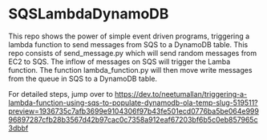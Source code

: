 # SQSLambdaDynamoDB

This repo shows the power of simple event driven programs, triggering a lambda function to send messages from SQS to a DynamoDB table.
This repo consists of send_message.py which will send random messages from EC2 to SQS.
The inflow of messages on SQS will trigger the Lamba function.
The function lambda_function.py will then move write messages from the queue in SQS to a DynamoDB table.

For detailed steps, jump over to https://dev.to/neetumallan/triggering-a-lambda-function-using-sqs-to-populate-dynamodb-ola-temp-slug-519511?preview=1936735c7afb3699e9104306f97b43fe501ecd0776ba5be064e99996897287cfb28b3567d42b97cac0c7358a912eaf67203bf6b5c0eb857965c3dbbf
